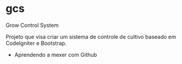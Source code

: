 # gcs
Grow Control System

Projeto que visa criar um sistema de controle de cultivo baseado em CodeIgniter e Bootstrap.

* Aprendendo a mexer com Github